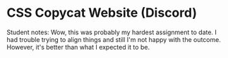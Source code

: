 # CSS Copycat Website (Discord)

Student notes: Wow, this was probably my hardest assignment to date. I had trouble trying to align things and still I'm not happy with the outcome. However, it's better than what I expected it to be.
